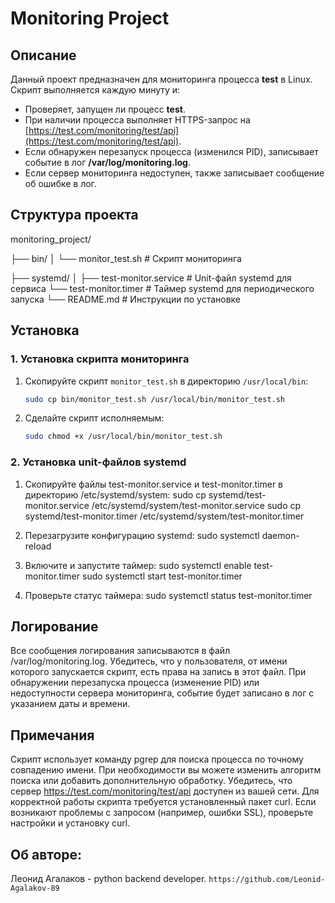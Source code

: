 # Monitoring Project


## Описание

Данный проект предназначен для мониторинга процесса **test** в Linux. Скрипт выполняется каждую минуту и:
- Проверяет, запущен ли процесс **test**.
- При наличии процесса выполняет HTTPS-запрос на [https://test.com/monitoring/test/api](https://test.com/monitoring/test/api).
- Если обнаружен перезапуск процесса (изменился PID), записывает событие в лог **/var/log/monitoring.log**.
- Если сервер мониторинга недоступен, также записывает сообщение об ошибке в лог.


## Структура проекта

monitoring_project/

├── bin/
    │ └── monitor_test.sh # Скрипт мониторинга

├── systemd/ │
    ├── test-monitor.service # Unit-файл systemd для сервиса
    └── test-monitor.timer # Таймер systemd для периодического запуска
└── README.md # Инструкции по установке


## Установка

### 1. Установка скрипта мониторинга

1. Скопируйте скрипт `monitor_test.sh` в директорию `/usr/local/bin`:
   ```bash
   sudo cp bin/monitor_test.sh /usr/local/bin/monitor_test.sh

2. Сделайте скрипт исполняемым:
   ```bash
   sudo chmod +x /usr/local/bin/monitor_test.sh

### 2. Установка unit-файлов systemd

1. Скопируйте файлы test-monitor.service и test-monitor.timer в директорию /etc/systemd/system:
   sudo cp systemd/test-monitor.service /etc/systemd/system/test-monitor.service
   sudo cp systemd/test-monitor.timer /etc/systemd/system/test-monitor.timer


2. Перезагрузите конфигурацию systemd:
   sudo systemctl daemon-reload

3. Включите и запустите таймер:
   sudo systemctl enable test-monitor.timer
   sudo systemctl start test-monitor.timer



4. Проверьте статус таймера:
   sudo systemctl status test-monitor.timer


## Логирование

Все сообщения логирования записываются в файл /var/log/monitoring.log. Убедитесь, что у пользователя, от имени которого запускается скрипт, есть права на запись в этот файл.
При обнаружении перезапуска процесса (изменение PID) или недоступности сервера мониторинга, событие будет записано в лог с указанием даты и времени.


## Примечания
Скрипт использует команду pgrep для поиска процесса по точному совпадению имени. При необходимости вы можете изменить алгоритм поиска или добавить дополнительную обработку.
Убедитесь, что сервер https://test.com/monitoring/test/api доступен из вашей сети.
Для корректной работы скрипта требуется установленный пакет curl. Если возникают проблемы с запросом (например, ошибки SSL), проверьте настройки и установку curl.


## Об авторе:
Леонид Агалаков - python backend developer.
`https://github.com/Leonid-Agalakov-89`
